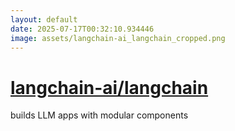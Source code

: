 ```yaml
---
layout: default
date: 2025-07-17T00:32:10.934446
image: assets/langchain-ai_langchain_cropped.png
---
```


# [langchain-ai/langchain](https://github.com/langchain-ai/langchain)

builds LLM apps with modular components
